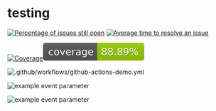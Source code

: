 # testing

[![Percentage of issues still open](http://isitmaintained.com/badge/open/Taek-Lee00/testing.svg)](http://isitmaintained.com/project/Taek-Lee00/testing "Percentage of issues still open")
[![Average time to resolve an issue](http://isitmaintained.com/badge/resolution/Taek-Lee00/testing.svg)](http://isitmaintained.com/project/Taek-Lee00/testing "Average time to resolve an issue")

[![Coverage]()](https://github.com/Taek-Lee00/testing/public/coverage.svg)<img src="public/coverage.svg">

![.github/workflows/github-actions-demo.yml](https://github.com/Taek-Lee00/testing/.github/workflows/github-actions-demo.yml/coverage.svg)

![example event parameter](https://github.com/Taek-Lee00/testing/public/tests.svg?event=push)

![example event parameter](https://github.com/Taek-Lee00/testing/public/coverage.svg?event=push)
